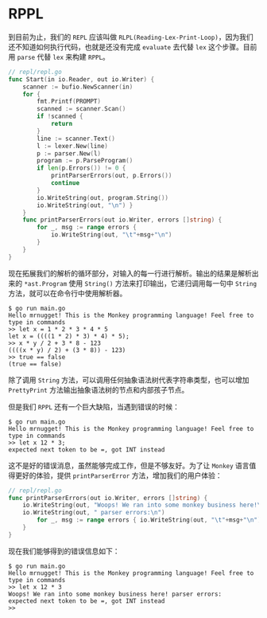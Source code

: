 # RPPL

到目前为止，我们的 `REPL` 应该叫做 `RLPL(Reading-Lex-Print-Loop)`，因为我们还不知道如何执行代码，也就是还没有完成 `evaluate` 去代替 `lex` 这个步骤。目前用 `parse` 代替 `lex` 来构建 `RPPL`。

```go
// repl/repl.go
func Start(in io.Reader, out io.Writer) {
    scanner := bufio.NewScanner(in)
    for {
        fmt.Printf(PROMPT)
        scanned := scanner.Scan()
        if !scanned {
            return
        }
        line := scanner.Text()
        l := lexer.New(line)
        p := parser.New(l)
        program := p.ParseProgram()
        if len(p.Errors()) != 0 {
            printParserErrors(out, p.Errors())
            continue
        }
        io.WriteString(out, program.String())
        io.WriteString(out, "\n") }
    }
    func printParserErrors(out io.Writer, errors []string) {
        for _, msg := range errors {
            io.WriteString(out, "\t"+msg+"\n")
        }
    }
}
```

现在拓展我们的解析的循环部分，对输入的每一行进行解析。输出的结果是解析出来的 `*ast.Program` 使用 `String()` 方法来打印输出，它递归调用每一句中 `String` 方法，就可以在命令行中使用解析器。

```shell
$ go run main.go
Hello mrnugget! This is the Monkey programming language! Feel free to type in commands
>> let x = 1 * 2 * 3 * 4 * 5
let x = ((((1 * 2) * 3) * 4) * 5);
>> x * y / 2 + 3 * 8 - 123
((((x * y) / 2) + (3 * 8)) - 123)
>> true == false
(true == false)
```

除了调用 `String` 方法，可以调用任何抽象语法树代表字符串类型，也可以增加 `PrettyPrint` 方法输出抽象语法树的节点和内部孩子节点。

但是我们 `RPPL` 还有一个巨大缺陷，当遇到错误的时候：

```shell
$ go run main.go
Hello mrnugget! This is the Monkey programming language! Feel free to type in commands
>> let x 12 * 3;
expected next token to be =, got INT instead
```

这不是好的错误消息，虽然能够完成工作，但是不够友好。为了让 `Monkey` 语言值得更好的体验，提供 `printParserError` 方法，增加我们的用户体验：

```go
// repl/repl.go
func printParserErrors(out io.Writer, errors []string) { 
    io.WriteString(out, "Woops! We ran into some monkey business here!\n")
    io.WriteString(out, " parser errors:\n")
        for _, msg := range errors { io.WriteString(out, "\t"+msg+"\n")
    }
}
```

现在我们能够得到的错误信息如下：

```shell
$ go run main.go
Hello mrnugget! This is the Monkey programming language! Feel free to type in commands
>> let x 12 * 3
Woops! We ran into some monkey business here! parser errors:
expected next token to be =, got INT instead
>>
```

